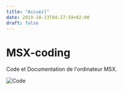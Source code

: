 ```yaml
---
title: "Accueil"
date: 2019-10-23T04:27:59+02:00
draft: false
---
```


# MSX-coding

Code et Documentation de l'ordinateur MSX.

![Code](/resources/_gen/images/gopher.jpg?classes=shadow)
